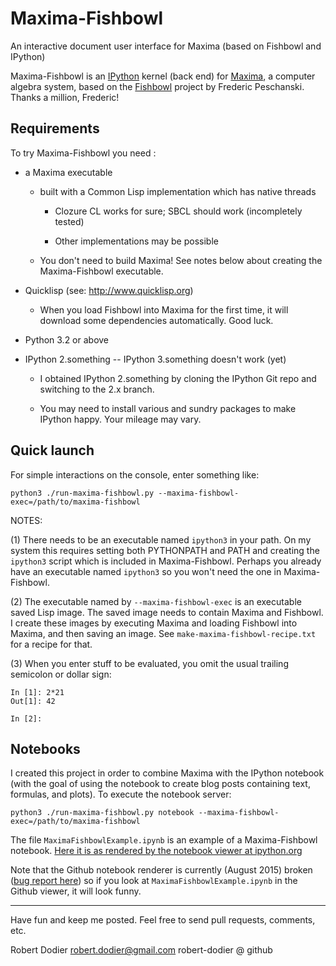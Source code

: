 Maxima-Fishbowl
========

An interactive document user interface for Maxima (based on Fishbowl and IPython)

Maxima-Fishbowl is an [IPython](http://ipython.org) kernel (back end) for [Maxima](http://maxima.sourceforge.net),
a computer algebra system, based on the [Fishbowl](https://github.com/fredokun/fishbowl-repl) project
by Frederic Peschanski. Thanks a million, Frederic!

## Requirements ##

To try Maxima-Fishbowl you need :

 - a Maxima executable

   - built with a Common Lisp implementation which has native threads

     - Clozure CL works for sure; SBCL should work (incompletely tested)

     - Other implementations may be possible

   - You don't need to build Maxima! See notes below about creating
     the Maxima-Fishbowl executable.

 - Quicklisp (see: http://www.quicklisp.org)

   - When you load Fishbowl into Maxima for the first time,
     it will download some dependencies automatically.
     Good luck.

 - Python 3.2 or above

 - IPython 2.something -- IPython 3.something doesn't work (yet)
 
   - I obtained IPython 2.something by cloning the IPython Git repo
     and switching to the 2.x branch.

   - You may need to install various and sundry packages to make
     IPython happy. Your mileage may vary.

## Quick launch ##

For simple interactions on the console, enter something like:

    python3 ./run-maxima-fishbowl.py --maxima-fishbowl-exec=/path/to/maxima-fishbowl

NOTES:

  (1) There needs to be an executable named `ipython3` in your path.
  On my system this requires setting both PYTHONPATH and PATH and 
  creating the `ipython3` script which is included in Maxima-Fishbowl.
  Perhaps you already have an executable named `ipython3` so you won't need
  the one in Maxima-Fishbowl.

  (2) The executable named by `--maxima-fishbowl-exec` is an executable
  saved Lisp image. The saved image needs to contain Maxima and Fishbowl.
  I create these images by executing Maxima and loading Fishbowl into
  Maxima, and then saving an image. See `make-maxima-fishbowl-recipe.txt`
  for a recipe for that.

  (3) When you enter stuff to be evaluated, you omit the usual trailing
  semicolon or dollar sign:

```
In [1]: 2*21
Out[1]: 42

In [2]: 
```

## Notebooks ##

I created this project in order to combine Maxima with the IPython notebook
(with the goal of using the notebook to create blog posts containing text,
formulas, and plots). To execute the notebook server:

    python3 ./run-maxima-fishbowl.py notebook --maxima-fishbowl-exec=/path/to/maxima-fishbowl

The file `MaximaFishbowlExample.ipynb` is an example of a Maxima-Fishbowl notebook. [Here it is as rendered by the notebook viewer at ipython.org](http://nbviewer.ipython.org/github/robert-dodier/maxima-fishbowl/blob/master/MaximaFishbowlExample.ipynb)

Note that the Github notebook renderer is currently (August 2015) broken ([bug report here](https://github.com/jupyter/nbviewer/issues/452)) so if you look at `MaximaFishbowlExample.ipynb` in the Github viewer, it will look funny.

----

Have fun and keep me posted. Feel free to send pull requests, comments, etc.

Robert Dodier
robert.dodier@gmail.com
robert-dodier @ github
